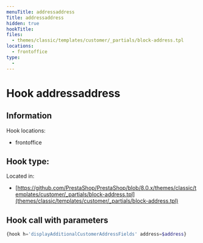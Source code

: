 ```yaml
---
menuTitle: addressaddress
Title: addressaddress
hidden: true
hookTitle: 
files:
  - themes/classic/templates/customer/_partials/block-address.tpl
locations:
  - frontoffice
type:
  - 
---
```


# Hook addressaddress

## Information

Hook locations: 
  - frontoffice

Hook type: 
  - 

Located in: 
  - [https://github.com/PrestaShop/PrestaShop/blob/8.0.x/themes/classic/templates/customer/_partials/block-address.tpl](themes/classic/templates/customer/_partials/block-address.tpl)

## Hook call with parameters

```php
{hook h='displayAdditionalCustomerAddressFields' address=$address}
```